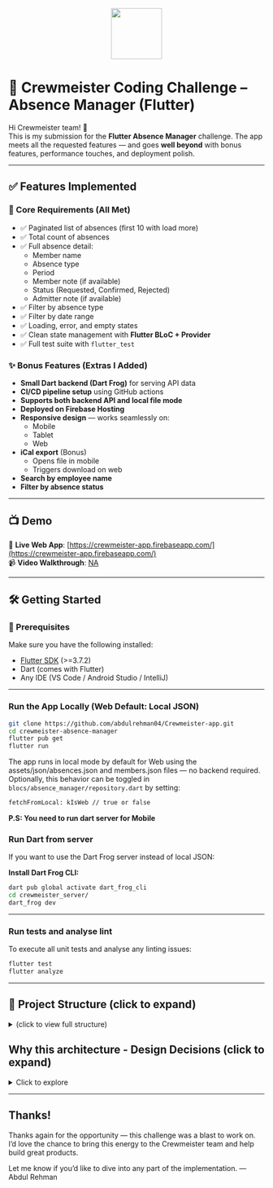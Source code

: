 <p align="center">
  <img src="https://crewmeister.com/images/logo_crewmeister_without_text.svg" width="100" height="100"/>
</p>

# 🚀 Crewmeister Coding Challenge – Absence Manager (Flutter)

Hi Crewmeister team! 👋  
This is my submission for the **Flutter Absence Manager** challenge. The app meets all the requested features — and goes **well beyond** with bonus features, performance touches, and deployment polish.

---

## ✅ Features Implemented

### 🧾 Core Requirements (All Met)

- ✅ Paginated list of absences (first 10 with load more)
- ✅ Total count of absences
- ✅ Full absence detail:
  - Member name
  - Absence type
  - Period
  - Member note (if available)
  - Status (Requested, Confirmed, Rejected)
  - Admitter note (if available)
- ✅ Filter by absence type
- ✅ Filter by date range
- ✅ Loading, error, and empty states
- ✅ Clean state management with **Flutter BLoC + Provider**
- ✅ Full test suite with `flutter_test`

### ✨ Bonus Features (Extras I Added)

- **Small Dart backend (Dart Frog)** for serving API data
- **CI/CD pipeline setup** using GitHub actions
- **Supports both backend API and local file mode**
- **Deployed on Firebase Hosting**
- **Responsive design** — works seamlessly on:
  - Mobile
  - Tablet
  - Web
- **iCal export** (Bonus)
  - Opens file in mobile
  - Triggers download on web
- **Search by employee name**
- **Filter by absence status**

---

## 📺 Demo

🔗 **Live Web App**: [https://crewmeister-app.firebaseapp.com/](https://crewmeister-app.firebaseapp.com/)  
📹 **Video Walkthrough**: [NA](NA)

---

## 🛠 Getting Started

### 🔧 Prerequisites

Make sure you have the following installed:

- [Flutter SDK](https://docs.flutter.dev/get-started/install) (>=3.7.2)
- Dart (comes with Flutter)
- Any IDE (VS Code / Android Studio / IntelliJ)

---

### Run the App Locally (Web Default: Local JSON)

```bash
git clone https://github.com/abdulrehman04/Crewmeister-app.git
cd crewmeister-absence-manager
flutter pub get
flutter run
```
The app runs in local mode by default for Web using the assets/json/absences.json and members.json files — no backend required. Optionally, this behavior can be toggled in `blocs/absence_manager/repository.dart` by setting:

```bash
fetchFromLocal: kIsWeb // true or false
```

**P.S: You need to run dart server for Mobile**

### Run Dart from server

If you want to use the Dart Frog server instead of local JSON:

**Install Dart Frog CLI:**

```bash
dart pub global activate dart_frog_cli
cd crewmeister_server/
dart_frog dev
```

---

### Run tests and analyse lint

To execute all unit tests and analyse any linting issues:

```bash
flutter test
flutter analyze
```

---

## 📁 Project Structure (click to expand)

<details> <summary>(click to view full structure)</summary>

```bash
lib/
├── api/
│   └── api.dart
├── blocs/absence_manager/
│   ├── enums/
│   │   └── absence_type.dart
│   ├── models/
│   │   ├── absence_model.dart
│   │   ├── absentee_item.dart
│   │   ├── member_model.dart
│   │   └── paginated_absence_result.dart
│   ├── states/
│   │   ├── _export_absences_state.dart
│   │   └── _fetch_absentees_state.dart
│   ├── absence_manager_bloc.dart
│   ├── data_provider.dart
│   ├── event.dart
│   ├── repo_interface.dart
│   ├── repository.dart
│   └── state.dart
├── configs/
│   ├── extensions/
│   │   └── color_extensions.dart
│   ├── theme/
│   │   └── _colors.dart
│   └── ui/
│       ├── _breakpoints.dart
│       ├── _media.dart
│       └── configs.dart
├── models/
│   └── absence_filters.dart
├── router/
│   ├── app_router.dart
│   └── routes.dart
├── screens/absence_manager/
│   ├── static/
│   │   └── _keys.dart
│   ├── views/
│   │   ├── desktop.dart
│   │   ├── mobile.dart
│   │   └── tablet.dart
│   └── widgets/
│       ├── _absentee_card.dart
│       ├── _base_view.dart
│       ├── _build_content.dart
│       ├── _build_list.dart
│       ├── _filters_drawer.dart
│       ├── _filters_model_sheet.dart
│       ├── _filters_row.dart
│       ├── _note_widget.dart
│       ├── _search_view.dart
│       ├── _state.dart
│       └── absence_manager.dart
├── services/
│   ├── api_service.dart
│   ├── calender_service.dart
│   └── responsive.dart
├── utils/
│   ├── _ui_utils.dart
│   └── utils.dart
├── widgets/
│   ├── input/
│   │   ├── app_dropdown.dart
│   │   ├── app_text_field.dart
│   │   └── date_picker_button.dart
│   └── ui/
│       ├── app_button.dart
│       └── app_heading.dart
└── main.dart

test/
└── blocs/
    ├── _error_throw_fake_repo.dart
    ├── _success_fake_repo.dart
    └── absence_manager_bloc_test.dart

crewmeister_server/
└── (Dart Frog API server for mock data)
```
</details>

## Why this architecture - Design Decisions (click to expand)
<details>
  <summary>Click to explore</summary>

### State Management Approach

The app uses a combination of **BLoC Provider** and **Provider**, each with a distinct responsibility:

- **BLoC Provider** is used for application-wide business logic such as:
  - Fetching and paginating absence data
  - Handling filtering and export
  - Managing loading, error, and success states

- **Provider** is used for local, screen-specific state such as:
  - UI toggles (e.g. opening drawers or modals)
  - Temporary view flags (e.g. loading indicators)
  - View-only state that doesn't require full event/state cycles

This hybrid approach keeps the architecture clean and scalable:
- Complex workflows stay centralized in BLoC
- Lightweight UI behaviors remain simple and reactive with Provider
- Testing and maintenance are easier due to clear responsibility boundaries

### Project Structure

The project focuses on a modular structure with clear separation of concerns:

- `blocs/` – Business logic, state management using BLoC
- `models/` – Data models and types
- `screens/` – Page-level views, grouped by feature
- `widgets/` – Reusable UI components
- `services/` – API and utility services
- `configs/` – Layout constants, theming, and breakpoints
- `router/` – Centralized routing using GoRouter

### Scoped Files

Files meant for internal use within a module are prefixed with `_` to limit visibility and keep implementation details encapsulated. This helps enforce module boundaries and improves maintainability.

### Data Layer

The app supports both local and remote data sources:

- Local mode uses static JSON files bundled in assets
- Remote mode is powered by a lightweight Dart Frog API server

Data source switching is abstracted behind a `repository.dart`, allowing the UI and BLoC layers to remain agnostic.

### Responsive Design

- The layout adapts to mobile, tablet, and desktop screen sizes. Responsive behavior is configured via centralized files in `configs/ui`, using consistent breakpoints and scaling logic.
- Each screen size can present a different UI implementation (e.g. `views/mobile.dart`, `views/desktop.dart`), while still accessing the same BLoC and Provider instances. This keeps the state consistent across platforms while allowing screen-specific optimizations.


### UI Components

Reusable UI elements are grouped logically:

- `widgets/input/` – Form controls like dropdowns and date pickers
- `widgets/ui/` – Design elements like buttons and headings
- `screens/.../views/` – Platform-specific layouts
- `screens/.../widgets/` – View-level components for absence manager

### Testing Strategy

The BLoC layer is fully unit tested using injected repositories.  
A common abstract interface (`IAbsenceManagerRepo`) is used to:

- Decouple business logic from data access
- Swap in fake repositories (`SuccessFakeRepo`, `ThrowingFakeRepo`) for isolated testing
- Simulate key behavior: pagination, filters, export, and error states

This allows for deterministic and focused unit tests without reliance on real data or side effects.

</details>

---

## Thanks!
Thanks again for the opportunity — this challenge was a blast to work on.
I’d love the chance to bring this energy to the Crewmeister team and help build great products.

Let me know if you’d like to dive into any part of the implementation.
— Abdul Rehman
